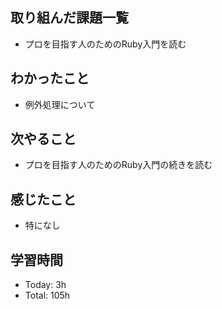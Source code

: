 ## 取り組んだ課題一覧
- プロを目指す人のためのRuby入門を読む
## わかったこと
- 例外処理について
## 次やること
- プロを目指す人のためのRuby入門の続きを読む
## 感じたこと
- 特になし
## 学習時間
- Today: 3h
- Total: 105h